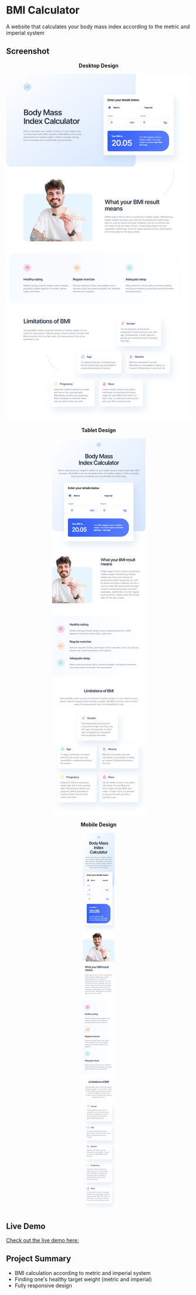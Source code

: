 # BMI Calculator

A website that calculates your body mass index according to the metric and imperial system

## Screenshot

<p align="center"><b>Desktop Design</b></p>

<p align="center">
  <img src="screenshot1.png" alt="Desktop Screenshot">
</p>

<p align="center"><b>Tablet Design</b></p>

<p align="center">
  <img src="screenshot2.png" alt="Tablet Screenshot">
</p>

<p align="center"><b>Mobile Design</b></p>

<p align="center">
  <img src="screenshot3.png" alt="Mobile Screenshot">
</p>

## Live Demo

[Check out the live demo here:](https://bmi-calculator-focuscode.vercel.app)

## Project Summary

- BMI calculation according to metric and imperial system
- Finding one's healthy target weight (metric and imperial)
- Fully responsive design
